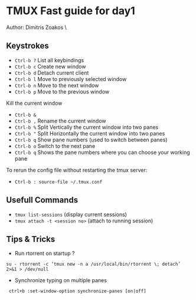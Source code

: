 # TMUX Fast guide for day1
Author: Dimitris Zoakos \


## Keystrokes

   * `Ctrl-b ?` List all keybindings
   * `Ctrl-b c` Create new window
   * `Ctrl-b d` Detach current client
   * `Ctrl-b l` Move to previously selected window
   * `Ctrl-b n` Move to the next window
   * `Ctrl-b p` Move to the previous window

Kill the current window
   * `Ctrl-b &`
   * `Ctrl-b ,` Rename the current window
   * `Ctrl-b %` Split Vertically the current window into two panes
   * `Ctrl-b "` Split Horizontally the current window into two panes
   * `Ctrl-b q` Show pane numbers (used to switch between panes)
   * `Ctrl-b o` Switch to the next pane
   * `Ctrl-b q` Shows the pane numbers where you can choose your working pane


To rerun the config file without restarting the tmux server:
   * `Ctrl-b : source-file ~/.tmux.conf`

## Usefull Commands
   * `tmux list-sessions` (display current sessions)
   * `tmux attach -t <session no>` (attach to running session)



## Tips & Tricks
  * Run rtorrent on startup ?
```
su - rtorrent -c ‘tmux new -n a /usr/local/bin/rtorrent \; detach’ 2>&1 > /dev/null
```

  * Synchronize typing on multiple panes
```
 ctrl+b :set-window-option synchronize-panes [on|off]
```

